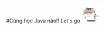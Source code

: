 #Cùng học Java nào!! Let's go
<img src="https://github.com/vbminh/vbminh/blob/main/images/10.gif" height="50" width="50">
